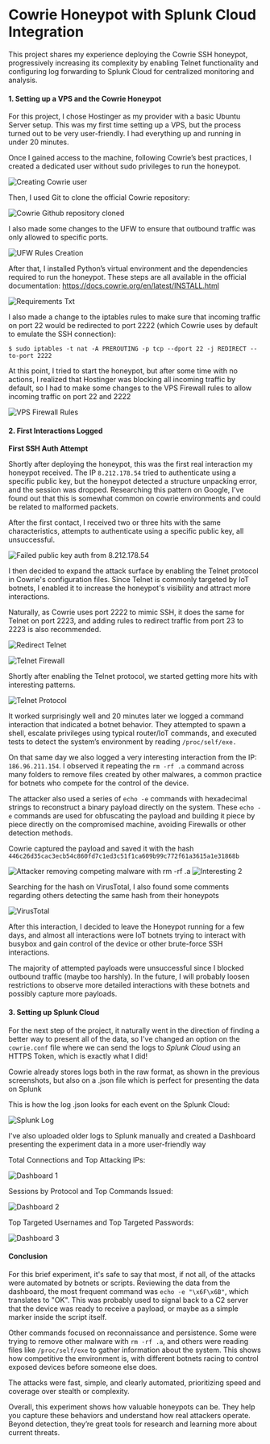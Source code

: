 # Cowrie Honeypot with Splunk Cloud Integration

This project shares my experience deploying the Cowrie SSH honeypot, progressively increasing its complexity by enabling Telnet functionality and configuring log forwarding to Splunk Cloud for centralized monitoring and analysis.

#### **1. Setting up a VPS and the Cowrie Honeypot**

For this project, I chose Hostinger as my provider with a basic Ubuntu Server setup. This was my first time setting up a VPS, but the process turned out to be very user-friendly. I had everything up and running in under 20 minutes.
   
Once I gained access to the machine, following Cowrie’s best practices, I created a dedicated user without sudo privileges to run the honeypot. 
   
![Creating Cowrie user](images/creatingusercowrie.png)
   
Then, I used Git to clone the official Cowrie repository:

![Cowrie Github repository cloned](images/cowriedownload.png)
   
I also made some changes to the UFW to ensure that outbound traffic was only allowed to specific ports.

![UFW Rules Creation](images/ufwrules.png)
   
After that, I installed Python’s virtual environment and the dependencies required to run the honeypot. These steps are all available in the official documentation: https://docs.cowrie.org/en/latest/INSTALL.html

![Requirements Txt](images/requirementstxt.png)

I also made a change to the iptables rules to make sure that incoming traffic on port 22 would be redirected to port 2222 (which Cowrie uses by default to emulate the SSH connection):

`$ sudo iptables -t nat -A PREROUTING -p tcp --dport 22 -j REDIRECT --to-port 2222`

At this point, I tried to start the honeypot, but after some time with no actions, I realized that Hostinger was blocking all incoming traffic by default, so I had to make some changes to the VPS Firewall rules to allow incoming traffic on port 22 and 2222

![VPS Firewall Rules](images/vpsfirewall.png)


#### **2. First Interactions Logged**

**First SSH Auth Attempt**

Shortly after deploying the honeypot, this was the first real interaction my honeypot received. The IP `8.212.178.54` tried to authenticate using a specific public key, but the honeypot detected a structure unpacking error, and the session was dropped. Researching this pattern on Google, I've found out that this is somewhat common on cowrie environments and could be related to malformed packets.

After the first contact, I received two or three hits with the same characteristics, attempts to authenticate using a specific public key, all unsuccessful.

![Failed public key auth from 8.212.178.54](images/firsthit.png)

I then decided to expand the attack surface by enabling the Telnet protocol in Cowrie's configuration files. Since Telnet is commonly targeted by IoT botnets, I enabled it to increase the honeypot's visibility and attract more interactions.

Naturally, as Cowrie uses port 2222 to mimic SSH, it does the same for Telnet on port 2223, and adding rules to redirect traffic from port 23 to 2223 is also recommended.

![Redirect Telnet](images/redirecttelnet.png)

![Telnet Firewall](images/telnetfirewall.png)

Shortly after enabling the Telnet protocol, we started getting more hits with interesting patterns.

![Telnet Protocol](images/telnetprotocol.png)
   
It worked surprisingly well and 20 minutes later we logged a command interaction that indicated a botnet behavior. They attempted to spawn a shell, escalate privileges using typical router/IoT commands, and executed tests to detect the system’s environment by reading `/proc/self/exe.` 

On that same day we also logged a very interesting interaction from the IP: `186.96.211.154`. I observed it repeating the `rm -rf .a` command across many folders to remove files created by other malwares, a common practice for botnets who compete for the control of the device.

The attacker also used a series of `echo -e` commands with hexadecimal strings to reconstruct a binary payload directly on the system. These `echo -e` commands are used for obfuscating the payload and building it piece by piece directly on the compromised machine, avoiding Firewalls or other detection methods.

Cowrie captured the payload and saved it with the hash `446c26d35cac3ecb54c860fd7c1ed3c51f1ca609b99c772f61a3615a1e31868b`

![Attacker removing competing malware with rm -rf .a](images/botnet_cleanup.png)
![Interesting 2](images/binary_assembly.png)

Searching for the hash on VirusTotal, I also found some comments regarding others detecting the same hash from their honeypots

![VirusTotal](images/virustotal.png)

After this interaction,  I decided to leave the Honeypot running for a few days, and almost all interactions were IoT botnets trying to interact with busybox and gain control of the device or other brute-force SSH interactions. 

The majority of attempted payloads were unsuccessful since I blocked outbound traffic (maybe too harshly). In the future, I will probably loosen restrictions to observe more detailed interactions with these botnets and possibly capture more payloads.

#### **3. Setting up Splunk Cloud**

For the next step of the project, it naturally went in the direction of finding a better way to present all of the data, so I've changed an option on the `cowrie.conf` file where we can send the logs to *Splunk Cloud* using an HTTPS Token, which is exactly what I did!

Cowrie already stores logs both in the raw format, as shown in the previous screenshots, but also on a .json file which is perfect for presenting the data on Splunk

This is how the log .json looks for each event on the Splunk Cloud:

![Splunk Log](images/splunklog.png)

I've also uploaded older logs to Splunk manually and created a Dashboard presenting the experiment data in a more user-friendly way

Total Connections and Top Attacking IPs:

![Dashboard 1](images/dashboard1.png)

Sessions by Protocol and Top Commands Issued:

![Dashboard 2](images/dashboard2.png)

Top Targeted Usernames and Top Targeted Passwords:

![Dashboard 3](images/dashboard3.png)

#### **Conclusion**

For this brief experiment, it's safe to say that most, if not all, of the attacks were automated by botnets or scripts. Reviewing the data from the dashboard, the most frequent command was `echo -e "\x6F\x6B"`, which translates to "OK". This was probably used to signal back to a C2 server that the device was ready to receive a payload, or maybe as a simple marker inside the script itself.

Other commands focused on reconnaissance and persistence. Some were trying to remove other malware with `rm -rf .a`, and others were reading files like `/proc/self/exe` to gather information about the system. This shows how competitive the environment is, with different botnets racing to control exposed devices before someone else does.

The attacks were fast, simple, and clearly automated, prioritizing speed and coverage over stealth or complexity.

Overall, this experiment shows how valuable honeypots can be. They help you capture these behaviors and understand how real attackers operate. Beyond detection, they’re great tools for research and learning more about current threats.
